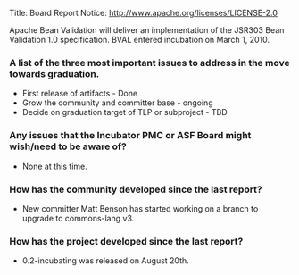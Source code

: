 Title: Board Report
Notice: http://www.apache.org/licenses/LICENSE-2.0

Apache Bean Validation will deliver an implementation of the JSR303 Bean Validation 1.0 specification. BVAL entered incubation on March 1, 2010.

### A list of the three most important issues to address in the move towards graduation.

 * First release of artifacts - Done
 * Grow the community and committer base - ongoing
 * Decide on graduation target of TLP or subproject - TBD

### Any issues that the Incubator PMC or ASF Board might wish/need to be aware of?

 * None at this time.

### How has the community developed since the last report?

 * New committer Matt Benson has started working on a branch to upgrade to commons-lang v3.

### How has the project developed since the last report?

 * 0.2-incubating was released on August 20th.
